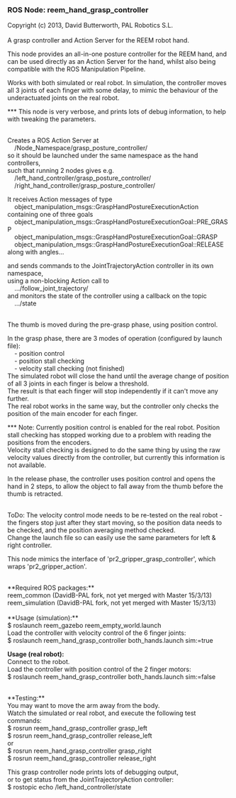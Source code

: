 ### ROS Node: reem_hand_grasp_controller
Copyright (c) 2013, David Butterworth, PAL Robotics S.L. 
<br>
<br>
A grasp controller and Action Server for the REEM robot hand.

This node provides an all-in-one posture controller for the REEM hand, and can be used directly as an Action Server for the hand, whilst also being compatible with the ROS Manipulation Pipeline.

Works with both simulated or real robot. In simulation, the controller moves all 3 joints of each finger with some delay, to mimic the behaviour of the underactuated joints on the real robot. 

*** This node is very verbose, and prints lots of debug information, to help with tweaking the parameters.
<br>

<br>
Creates a ROS Action Server at <br>
&nbsp;&nbsp;&nbsp;&nbsp;/Node_Namespace/grasp_posture_controller/ <br>
so it should be launched under the same namespace as the hand controllers, <br>
such that running 2 nodes gives e.g. <br>
&nbsp;&nbsp;&nbsp;&nbsp;/left_hand_controller/grasp_posture_controller/ <br>
&nbsp;&nbsp;&nbsp;&nbsp;/right_hand_controller/grasp_posture_controller/ <br>

It receives Action messages of type <br>
&nbsp;&nbsp;&nbsp;&nbsp;object_manipulation_msgs::GraspHandPostureExecutionAction <br>
containing one of three goals <br>
&nbsp;&nbsp;&nbsp;&nbsp;object_manipulation_msgs::GraspHandPostureExecutionGoal::PRE_GRASP <br>
&nbsp;&nbsp;&nbsp;&nbsp;object_manipulation_msgs::GraspHandPostureExecutionGoal::GRASP <br>
&nbsp;&nbsp;&nbsp;&nbsp;object_manipulation_msgs::GraspHandPostureExecutionGoal::RELEASE <br>
along with  angles...

and sends commands to the JointTrajectoryAction controller in its own namespace, <br>
using a non-blocking Action call to <br>
&nbsp;&nbsp;&nbsp;&nbsp;.../follow_joint_trajectory/ <br>
and monitors the state of the controller using a callback on the topic <br>
&nbsp;&nbsp;&nbsp;&nbsp;.../state
<br>

<br>
The thumb is moved during the pre-grasp phase, using position control.

In the grasp phase, there are 3 modes of operation (configured by launch file): <br>
&nbsp;&nbsp;&nbsp;&nbsp;- position control <br>
&nbsp;&nbsp;&nbsp;&nbsp;- position stall checking <br>
&nbsp;&nbsp;&nbsp;&nbsp;- velocity stall checking (not finished) <br>
The simulated robot will close the hand until the average change of position of all 3 joints in each finger is below a threshold. <br>
The result is that each finger will stop independently if it can't move any further. <br>
The real robot works in the same way, but the controller only checks the position of the main encoder for each finger.

*** Note: Currently position control is enabled for the real robot. Position stall checking has stopped working due to a problem with reading the positions from the encoders. <br>
Velocity stall checking is designed to do the same thing by using the raw velocity values directly from the controller, but currently this information is not available.

In the release phase, the controller uses position control and opens the hand in 2 steps, to allow the 
object to fall away from the thumb before the thumb is retracted. 
<br>

<br>
ToDo: The velocity control mode needs to be re-tested on the real robot - the fingers stop just after they start moving, so the position data needs to be checked, and the position averaging method checked. <br>
Change the launch file so can easily use the same parameters for left & right controller.

This node mimics the interface of 'pr2_gripper_grasp_controller', which wraps 'pr2_gripper_action'.
<br>

<br>
**Required ROS packages:** <br>
reem_common     (DavidB-PAL fork, not yet merged with Master 15/3/13) <br>
reem_simulation (DavidB-PAL fork, not yet merged with Master 15/3/13) 
<br>

<br>
**Usage (simulation):** <br>
$ roslaunch reem_gazebo reem_empty_world.launch <br>
Load the controller with velocity control of the 6 finger joints: <br>
$ roslaunch reem_hand_grasp_controller both_hands.launch sim:=true <br>

**Usage (real robot):** <br>
Connect to the robot. <br>
Load the controller with position control of the 2 finger motors: <br>
$ roslaunch reem_hand_grasp_controller both_hands.launch sim:=false 
<br>

<br>
**Testing:** <br>
You may want to move the arm away from the body. <br>
Watch the simulated or real robot, and execute the following test commands: <br>
$ rosrun reem_hand_grasp_controller grasp_left <br>
$ rosrun reem_hand_grasp_controller release_left <br>
or <br>
$ rosrun reem_hand_grasp_controller grasp_right <br>
$ rosrun reem_hand_grasp_controller release_right <br>

This grasp controller node prints lots of debugging output, <br>
or to get status from the JointTrajectoryAction controller: <br>
$ rostopic echo /left_hand_controller/state






